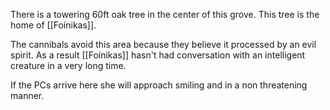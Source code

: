 There is a towering 60ft oak tree in the center of this grove. This tree is the home of [[Foínikas]]. 

The cannibals avoid this area because they believe it processed by an evil spirit. As a result [[Foínikas]] hasn't had conversation with an intelligent creature in a very long time.

If the PCs arrive here she will approach smiling and in a non threatening manner.